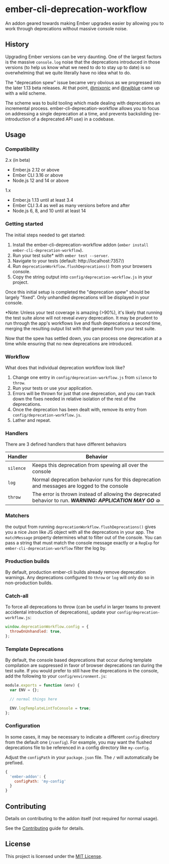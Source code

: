 # ember-cli-deprecation-workflow

An addon geared towards making Ember upgrades easier by allowing you to work
through deprecations without massive console noise.

## History

Upgrading Ember versions can be very daunting. One of the largest factors is the
massive `console.log` noise that the deprecations introduced in those versions
(to help us know what we need to do to stay up to date) is so overwhelming that
we quite literally have no idea what to do.

The "deprecation spew" issue became very obvious as we progressed into the later
1.13 beta releases. At that point, [@mixonic](https://twitter.com/mixonic) and
[@rwjblue](https://twitter.com/rwjblue) came up with a wild scheme.

The scheme was to build tooling which made dealing with deprecations an
incremental process. ember-cli-deprecation-workflow allows you to focus on
addressing a single deprecation at a time, and prevents backsliding
(re-introduction of a deprecated API use) in a codebase.

## Usage

### Compatibility

2.x (in beta)

- Ember.js 2.12 or above
- Ember CLI 3.16 or above
- Node.js 12 and 14 or above

1.x

- Ember.js 1.13 until at least 3.4
- Ember CLI 3.4 as well as many versions before and after
- Node.js 6, 8, and 10 until at least 14

### Getting started

The initial steps needed to get started:

1. Install the ember-cli-deprecation-workflow addon (`ember install ember-cli-deprecation-workflow`).
2. Run your test suite\* with `ember test --server`.
3. Navigate to your tests (default: http://localhost:7357/)
4. Run `deprecationWorkflow.flushDeprecations()` from your browsers console.
5. Copy the string output into `config/deprecation-workflow.js` in your project.

Once this initial setup is completed the "deprecation spew" should be largely
"fixed". Only unhandled deprecations will be displayed in your console.

\*Note: Unless your test coverage is amazing (>90%), it's likely that running
the test suite alone will not reveal _every_ deprecation. It may be prudent to
run through the app's workflows live and flush deprecations a second time,
merging the resulting output list with that generated from your test suite.

Now that the spew has settled down, you can process one deprecation at a time while ensuring that no new deprecations are introduced.

### Workflow

What does that individual deprecation workflow look like?

1. Change one entry in `config/deprecation-workflow.js` from `silence` to `throw`.
2. Run your tests or use your application.
3. Errors will be thrown for just that one deprecation, and you can track down the fixes needed in relative isolation of the rest of the deprecations.
4. Once the deprecation has been dealt with, remove its entry from `config/deprecation-workflow.js`.
5. Lather and repeat.

### Handlers

There are 3 defined handlers that have different behaviors

| Handler   | Behavior                                                                                                         |
| --------- | ---------------------------------------------------------------------------------------------------------------- |
| `silence` | Keeps this deprecation from spewing all over the console                                                         |
| `log`     | Normal deprecation behavior runs for this deprecation and messages are logged to the console                     |
| `throw`   | The error is thrown instead of allowing the deprecated behavior to run. **_WARNING: APPLICATION MAY GO :boom:_** |

### Matchers

the output from running `deprecationWorkflow.flushDeprecations()` gives you a
nice Json like JS object with all the deprecations in your app. The
`matchMessage` property determines what to filter out of the console. You can
pass a string that must match the console message exactly or a `RegExp` for
`ember-cli-deprecation-workflow` filter the log by.

### Production builds

By default, production ember-cli builds already remove deprecation warnings. Any
deprecations configured to `throw` or `log` will only do so in non-production
builds.

### Catch-all

To force all deprecations to throw (can be useful in larger teams to prevent
accidental introduction of deprecations), update your
`config/deprecation-workflow.js`:

```javascript
window.deprecationWorkflow.config = {
  throwOnUnhandled: true,
};
```

### Template Deprecations

By default, the console based deprecations that occur during template
compilation are suppressed in favor of browser deprecations ran during the test
suite. If you would prefer to still have the deprecations in the console, add
the following to your `config/environment.js`:

```javascript
module.exports = function (env) {
  var ENV = {};

  // normal things here

  ENV.logTemplateLintToConsole = true;
};
```

### Configuration

In some cases, it may be necessary to indicate a different `config` directory
from the default one (`/config`). For example, you may want the flushed
deprecations file to be referenced in a config directory like `my-config`.

Adjust the `configPath` in your `package.json` file. The `/` will automatically
be prefixed.

```javascript
{
  'ember-addon': {
    configPath: 'my-config'
  }
}
```

## Contributing

Details on contributing to the addon itself (not required for normal usage).

See the [Contributing](CONTRIBUTING.md) guide for details.

## License

This project is licensed under the [MIT License](LICENSE.md).
